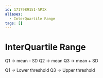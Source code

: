 ```yaml
---
id: 1717989151-APIX
aliases:
  - InterQuartile Range
tags: []
---
```


# InterQuartile Range

Q1 → mean - SD
Q2 → mean
Q3 → mean + SD

Q1 → Lower threshold
Q3 → Upper threshold
